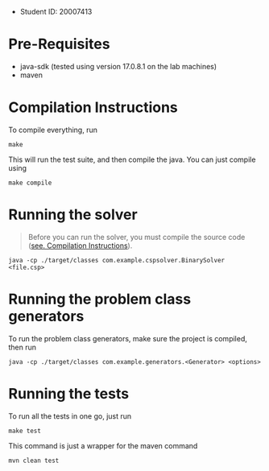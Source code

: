 - Student ID: 20007413

# Pre-Requisites

- java-sdk (tested using version 17.0.8.1 on the lab machines)
- maven

# Compilation Instructions

To compile everything, run

```shell
make
```

This will run the test suite, and then compile the java. You can just compile using

```shell
make compile
```

# Running the solver

> Before you can run the solver, you must compile the source code ([see. Compilation Instructions](#compilation-instructions)).

```shell
java -cp ./target/classes com.example.cspsolver.BinarySolver <file.csp>
```

# Running the problem class generators

To run the problem class generators, make sure the project is compiled, then run

```shell
java -cp ./target/classes com.example.generators.<Generator> <options>
```

# Running the tests

To run all the tests in one go, just run

```shell
make test
```

This command is just a wrapper for the maven command

```shell
mvn clean test
```
